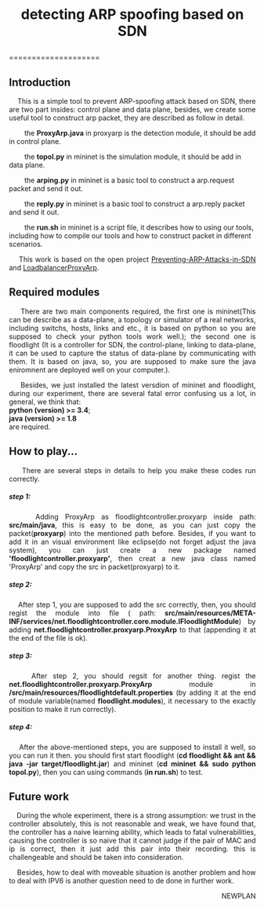 # <p align="center">detecting ARP spoofing based on SDN</p>
====================
<h2>Introduction</h2>
<p align="justify">&nbsp;&nbsp;&nbsp;&nbsp;This is a simple tool to prevent ARP-spoofing attack based on SDN, there are two part insides: control plane and data plane, besides, we create some useful tool to construct arp packet, they are described as follow in detail.</p>
<p>&nbsp;&nbsp;&nbsp;&nbsp;&nbsp;&nbsp;&nbsp;&nbsp;the <b>ProxyArp.java</b> in proxyarp is the detection module, it should be add in control plane.</p>
<p>&nbsp;&nbsp;&nbsp;&nbsp;&nbsp;&nbsp;&nbsp;&nbsp;the <b>topol.py</b> in mininet is the simulation module, it should be add in data plane.</p>
<p>&nbsp;&nbsp;&nbsp;&nbsp;&nbsp;&nbsp;&nbsp;&nbsp;the <b>arping.py</b> in mininet is a basic tool to construct a arp.request packet and send it out.</p>
<p>&nbsp;&nbsp;&nbsp;&nbsp;&nbsp;&nbsp;&nbsp;&nbsp;the <b>reply.py</b> in mininet is a basic tool to construct a arp.reply packet and send it out.</p>
<p>&nbsp;&nbsp;&nbsp;&nbsp;&nbsp;&nbsp;&nbsp;&nbsp;the <b>run.sh</b> in mininet is a script file, it describes how to using our tools, including how to compile our tools and how to construct packet in different scenarios.</p>
<p align="justify">&nbsp;&nbsp;&nbsp;&nbsp;This work is based on the open project <a href="https://github.com/wuyouke/Preventing-ARP-Attacks-in-SDN">Preventing-ARP-Attacks-in-SDN</a> and <a href="https://github.com/somiltg/LoadbalancerProxyArp">LoadbalancerProxyArp</a>.</p>

<h2>Required modules</h2>
<p align="justify">&nbsp;&nbsp;&nbsp;&nbsp;There are two main components required, the first one is mininet(This can be describe as a data-plane, a topology or simulator of a real networks, including switchs, hosts, links and etc., it is based on python so you are supposed to check your python tools work well.); the second one is floodlight (It is a controller for SDN, the control-plane, linking to data-plane, it can be used to capture the status of data-plane by communicating with them. It is based on java, so, you are supposed to make sure the java eniromnent are deployed well on your computer.).</p>
<p align="justify">&nbsp;&nbsp;&nbsp;&nbsp;Besides, we just installed the latest versdion of mininet and floodlight, during our experiment, there are several fatal error confusing us a lot, in general, we think that:</br><b>python (version) >= 3.4</b>;</br><b>java  (version)  >= 1.8</b> </br>are required.</p>

<h2>How to play...</h2>
<p align="justify">&nbsp;&nbsp;&nbsp;&nbsp;There are several steps in details to help you make these codes run correctly.</p>
<h5>step 1:</h5>
<p align="justify">&nbsp;&nbsp;&nbsp;&nbsp;Adding ProxyArp as floodlightcontroller.proxyarp inside path: <b>src/main/java</b>, this is easy to be done, as you can just copy the packet(<b>proxyarp</b>) into the mentioned path before. Besides, if you want to add it in an visual environment like eclipse(do not forget adjust the java system), you can just create a new package named <b>'floodlightcontroller.proxyarp'</b>, then creat a new java class named 'ProxyArp' and copy the src in packet(proxyarp) to it.</p>
<h5>step 2:</h5>
<p align="justify">&nbsp;&nbsp;&nbsp;&nbsp;After step 1, you are supposed to add the src correctly, then, you should regist the module into file ( path: <b>src/main/resources/META-INF/services/net.floodlightcontroller.core.module.IFloodlightModule</b>) by adding <b>net.floodlightcontroller.proxyarp.ProxyArp</b> to that (appending it at the end of the file is ok).</p>
<h5>step 3:</h5>
<p align="justify">&nbsp;&nbsp;&nbsp;&nbsp;After step 2, you should regsit for another thing. regist the <b>net.floodlightcontroller.proxyarp.ProxyArp</b> module in <b>/src/main/resources/floodlightdefault.properties</b> (by adding it at the end of module variable(named <b>floodlight.modules</b>), it necessary to the exactly position to make it run correctly).</p>
<h5>step 4:</h5>
<p align="justify">&nbsp;&nbsp;&nbsp;&nbsp;After the above-mentioned steps, you are supposed to install it well, so you can run it then. you should first start floodlight (<b>cd floodlight && ant && java -jar target/floodlight.jar</b>) and mininet (<b>cd mininet && sudo python topol.py</b>), then you can using commands (<b>in run.sh</b>) to test.</p>

<h2>Future work</h2>
<p align="justify">&nbsp;&nbsp;&nbsp;&nbsp;During the whole experiment, there is a strong assumption: we trust in the controller absolutely, this is not reasonable and weak, we have found that, the controller has a naive learning ability, which leads to fatal vulnerabilities, causing the controller is so naive that it cannot judge if the pair of MAC and ip is correct, then it just add this pair into their recording. this is challengeable and should be taken into consideration.</p>
<p align="justify">&nbsp;&nbsp;&nbsp;&nbsp;Besides, how to deal with moveable situation is another problem and how to deal with IPV6 is another question need to de done in further work.</p>

<p align="right">NEWPLAN</p>
